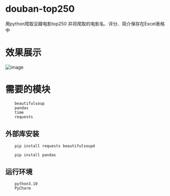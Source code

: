 # douban-top250
用python爬取豆瓣电影top250
并将爬取的电影名、评分、简介保存在Excel表格中

# 效果展示
![image](https://github.com/user-attachments/assets/de442008-19ab-4af8-9d37-031951d971cd)

# 需要的模块
        beautifulsoup
        pandas
        time
        requests
## 外部库安装
        pip install requests beautifulsoup4
        
        pip install pandas
## 运行环境
        python3.10
        PyCharm

